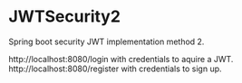 # JWTSecurity2
Spring boot security JWT implementation method 2.

http://localhost:8080/login with credentials to aquire a JWT.
http://localhost:8080/register with credentials to sign up.
